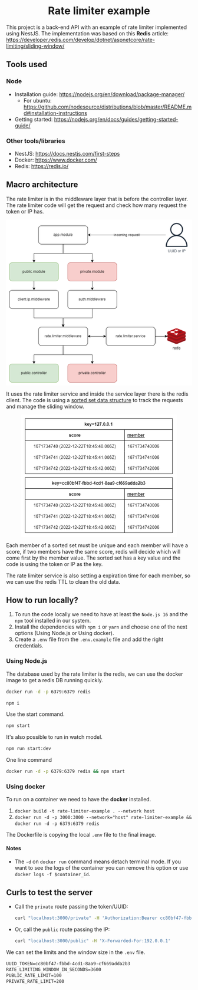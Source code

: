 <h1 align="center" ><strong>Rate limiter example</strong></h1>


This project is a back-end API with an example of rate limiter implemented using NestJS. The implementation was based on this **Redis** article: https://developer.redis.com/develop/dotnet/aspnetcore/rate-limiting/sliding-window/

## **Tools used**
### Node
- Installation guide: https://nodejs.org/en/download/package-manager/
    - For ubuntu: https://github.com/nodesource/distributions/blob/master/README.md#installation-instructions
- Getting started: https://nodejs.org/en/docs/guides/getting-started-guide/

### Other tools/libraries
- NestJS: https://docs.nestjs.com/first-steps
- Docker: https://www.docker.com/
- Redis: https://redis.io/

## **Macro architecture**

The rate limiter is in the middleware layer that is before the controller layer. The rate limiter code will get the request and check how many request the token or IP has.

<img src="images/macro-architecture.png" alt="macro-architecture" style="display:block; margin-left:auto; margin-right:auto; width: auto">

It uses the rate limiter service and inside the service layer there is the redis client. The code is using a [sorted set data structure](https://redis.io/docs/data-types/sorted-sets/) to track the requests and manage the sliding window.

<img src="images/redis-sorted-set.png" alt="redis-sorted-set" style="display:block; margin-left:auto; margin-right:auto; width: auto">

Each member of a sorted set must be unique and each member will have a score, if two members have the same score, redis will decide which will come first by the member value. The sorted set has a key value and the code is using the token or IP as the key.

The rate limiter service is also setting a expiration time for each member, so we can use the redis TTL to clean the old data.

## **How to run locally?**

<ol>
  <li>To run the code locally we need to have at least the <code>Node.js 16</code> and the <code>npm</code> tool installed in our system.</li>
  <li>Install the dependencies with <code>npm i</code> or <code>yarn</code> and choose one of the next options (Using Node.js or Using docker).</li>
  <li>Create a <code>.env</code> file from the <code>.env.example</code> file and add the right credentials.</li>
</ol>

### Using Node.js
The database used by the rate limiter is the redis, we can use the docker image to get a redis DB running quickly.
```bash
docker run -d -p 6379:6379 redis
```
```bash
npm i
```
Use the start command.
```bash
npm start
```
It's also possible to run in watch model.
```bash
npm run start:dev
```
One line command
```bash
docker run -d -p 6379:6379 redis && npm start
```

### Using docker
To run on a container we need to have the **docker** installed.

<ol>
  <li><code>docker build -t rate-limiter-example . --network host</code></li>
  <li><code>docker run -d -p 3000:3000 --network="host" rate-limiter-example && docker run -d -p 6379:6379 redis</code></li>
</ol>

The Dockerfile is copying the local `.env` file to the final image.

#### Notes
- The `-d` on `docker run` command means detach terminal mode. If you want to see the logs of the container you can remove this option or use `docker logs -f $container_id`.

## **Curls to test the server**
- Call the `private` route passing the token/UUID:
  ```bash
  curl "localhost:3000/private" -H 'Authorization:Bearer cc80bf47-fbbd-4cd1-8aa9-cf669adda2b3'
  ```
- Or, call the `public` route passing the IP:
  ```bash
  curl "localhost:3000/public" -H 'X-Forwarded-For:192.0.0.1'
  ```
We can set the limits and the window size in the `.env` file.
```text
UUID_TOKEN=cc80bf47-fbbd-4cd1-8aa9-cf669adda2b3
RATE_LIMITING_WINDOW_IN_SECONDS=3600
PUBLIC_RATE_LIMIT=100
PRIVATE_RATE_LIMIT=200
```
